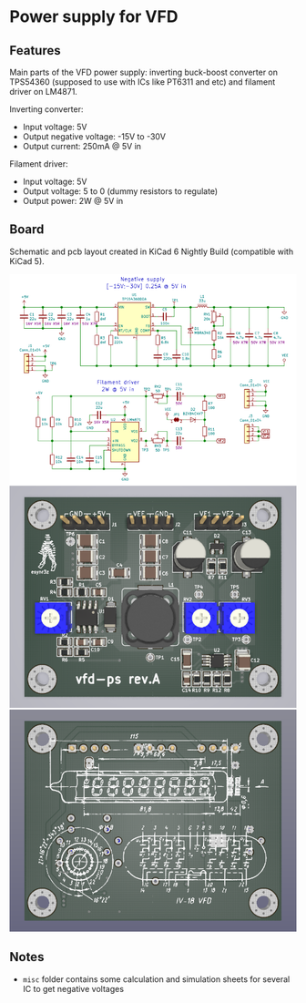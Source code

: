 # Power supply for VFD

## Features

Main parts of the VFD power supply: inverting buck-boost converter on TPS54360 (supposed to use with ICs like PT6311 and etc) and filament driver on LM4871.

Inverting converter:

* Input voltage: 5V
* Output negative voltage: -15V to -30V
* Output current: 250mA @ 5V in

Filament driver:

* Input voltage: 5V
* Output voltage: 5 to 0 (dummy resistors to regulate)
* Output power: 2W @ 5V in

## Board

Schematic and pcb layout created in KiCad 6 Nightly Build (compatible with KiCad 5).

![schematic](img/sch.png)
![pcb top](img/pcb_top.png)
![pcb bottom](img/pcb_bot.png)

## Notes

* ```misc``` folder contains some calculation and simulation sheets for several IC to get negative voltages
